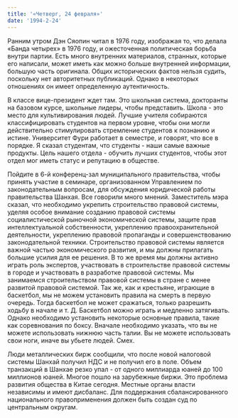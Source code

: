 ```yaml
---
title: '«Четверг, 24 февраля»'
date: '1994-2-24'
---
```

Ранним утром Дэн Сяопин читал в 1976 году, изображая то, что делала «Банда четырех» в 1976 году, и ожесточенная политическая борьба внутри партии. Есть много внутренних материалов, странных, которые его написали, может иметь как можно больше внутренней информации, большую часть оригинала. Общих исторических фактов нельзя судить, поскольку нет авторитетных публикаций. Однако в некоторых отношениях он имеет определенную аутентичность.

В классе вице-президент ждет там. Это школьная система, докторанты на базовом курсе, школьные лидеры, чтобы представить. Школа - это место для культивирования людей. Лучшие учителя собираются классифицировать студентов на первом уровне, чтобы они могли действительно стимулировать стремление студентов к познанию и истине. Университет Фури работает в семестре, и говорят, что все в порядке. Я сказал студентам, что студенты - наши самые важные продукты. Цель нашего отдела - обучить лучших студентов, чтобы этот отдел мог иметь статус и репутацию в обществе.

Пойдите в 6-й конференц-зал муниципального правительства, чтобы принять участие в семинаре, организованном Управлением по законодательным вопросам, для обсуждения юридической работы правительства Шанхая. Все говорили много мнений. Заместитель мэра сказал, что необходимо укрепить строительство правовой системы, уделяя особое внимание созданию правовой системы социалистической рыночной экономической системы, защите прав интеллектуальной собственности, укреплению правоохранительной деятельности, укреплению правовой пропаганды и совершенствованию законодательной техники. Строительство правовой системы является важной частью экономического развития, и мы должны прилагать большие усилия для ее решения. В то же время мы должны активно играть роль экспертов, участвовать в строительстве правовой системы в городе и участвовать в разработке правовой системы. Мы занимаемся строительством правовой системы в стране с менее развитой правовой системой. Так же, как и крестьяне, играющие в баскетбол, мы не можем установить правила на смерть в первую очередь. Тогда баскетбол не может сражаться, только разрешить ходьбу в начале и т. Д. Баскетбол можно играть и медленно затягивать. Однако необходимо установить некоторые основные правила, такие как соревнования по боксу. Вначале необходимо указать, что вы не можете использовать нижнюю часть талии. Вы не можете использовать свои ноги, иначе вы убьете людей. Смех.

Люди металлических бирж сообщили, что после новой налоговой системы Шанхай получил НДС и не получил его в поле. Объем транзакций в Шанхае резко упал - от одного миллиарда юаней до 100 миллионов юаней. Многое пошло на зарубежные биржи. Это проблема развития общества в Китае сегодня. Местные органы власти независимы и имеют дисбаланс. Для поддержания сбалансированного национального правоприменения должен быть создан суд по центральным округам.
